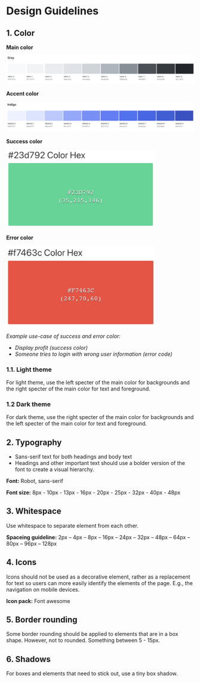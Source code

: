 # Design Guidelines

## 1. Color

**Main color**

![main color](./img/main-color.png "Main color")

**Accent color**

![accent color](./img/accent-color.png "Accent color")

**Success color**

<img src="./img/success-color.png" alt="success color" width="400"/>

**Error color**

<img src="./img/error-color.png" alt="error color" width="400"/>

<em>Example use-case of success and error color:

- Display profit (success color)
- Someone tries to login with wrong user information (error code)</em>

### 1.1. Light theme

For light theme, use the left specter of the main color for backgrounds and the right specter of the main color for text and foreground.

### 1.2 Dark theme

For dark theme, use the right specter of the main color for backgrounds and the left specter of the main color for text and foreground.

## 2. Typography

- Sans-serif text for both headings and body text
- Headings and other important text should use a bolder version of the font to create a visual hierarchy.

**Font:** Robot, sans-serif

**Font size:** 8px - 10px - 13px - 16px - 20px - 25px - 32px - 40px - 48px

## 3. Whitespace

Use whitespace to separate element from each other.

**Spaceing guideline:** 2px – 4px – 8px – 16px – 24px – 32px – 48px – 64px – 80px – 96px – 128px

## 4. Icons

Icons should not be used as a decorative element, rather as a replacement for text so users can more easily identify the elements of the page. E.g., the navigation on mobile devices.

**Icon pack:** Font awesome

## 5. Border rounding

Some border rounding should be applied to elements that are in a box shape. However, not to rounded. Something between 5 - 15px.

## 6. Shadows

For boxes and elements that need to stick out, use a tiny box shadow.
